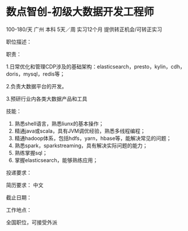 # 数点智创-初级大数据开发工程师

100-180/天 广州 本科 5天／周 实习12个月 提供转正机会/可转正实习

职位描述：

 职责：

1.日常优化和管理CDP涉及的基础架构：elasticsearch，presto，kylin，cdh，doris，mysql，redis等； 

2.负责大数据平台的开发。

 3.预研行业内各类大数据产品和工具 

技能：

1. 熟悉shell语言，熟悉liunx的基本操作；
2. 精通java或scala，具有JVM调优经验，熟悉多线程编程；
3. 精通hadoop体系，包括hdfs，yarn，hbase等，能解决常见的问题； 
4. 熟悉spark，sparkstreaming，具有解决实际问题的能力； 
5.  熟练掌握sql；
6.  掌握elasticsearch，能够熟练应用； 

投递要求：

简历要求： 中文

截止日期：

工作地点：

全国职位，可接受外派
